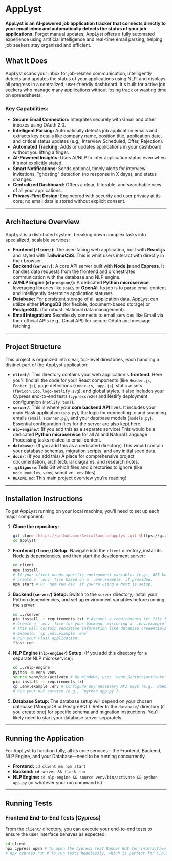 # AppLyst

**AppLyst is an AI-powered job application tracker that connects directly to your email inbox and automatically detects the status of your job applications.** Forget manual updates; AppLyst offers a fully automated experience using artificial intelligence and real-time email parsing, helping job seekers stay organized and efficient.

## What It Does

AppLyst scans your inbox for job-related communication, intelligently detects and updates the status of your applications using NLP, and displays all progress in a centralized, user-friendly dashboard. It's built for active job seekers who manage many applications without losing track or wasting time on spreadsheets.

### Key Capabilities:

* **Secure Email Connection:** Integrates securely with Gmail and other inboxes using OAuth 2.0.
* **Intelligent Parsing:** Automatically detects job application emails and extracts key details like company name, position title, application date, and critical status updates (e.g., Interview Scheduled, Offer, Rejection).
* **Automated Tracking:** Adds or updates applications in your dashboard without you lifting a finger.
* **AI-Powered Insights:** Uses AI/NLP to infer application status even when it's not explicitly stated.
* **Smart Notifications:** Sends optional, timely alerts for interview invitations, "ghosting" detection (no response in X days), and status changes.
* **Centralized Dashboard:** Offers a clear, filterable, and searchable view of all your applications.
* **Privacy-First Design:** Engineered with security and user privacy at its core; no email data is stored without explicit consent.

---

## Architecture Overview

AppLyst is a distributed system, breaking down complex tasks into specialized, scalable services:

* **Frontend (`client/`):** The user-facing web application, built with **React.js** and styled with **TailwindCSS**. This is what users interact with directly in their browser.
* **Backend (`server/`):** A core API server built with **Node.js** and **Express**. It handles data requests from the frontend and orchestrates communication with the database and NLP engine.
* **AI/NLP Engine (`nlp-engine/`):** A dedicated **Python microservice** leveraging libraries like `spaCy` or **OpenAI**. Its job is to parse email content and intelligently determine application statuses.
* **Database:** For persistent storage of all application data, AppLyst can utilize either **MongoDB** (for flexible, document-based storage) or **PostgreSQL** (for robust relational data management).
* **Email Integration:** Seamlessly connects to email services like Gmail via their official APIs (e.g., Gmail API) for secure OAuth and message fetching.

---

## Project Structure

This project is organized into clear, top-level directories, each handling a distinct part of the AppLyst application:

* **`client/`**: This directory contains your web application's **frontend**. Here you'll find all the code for your React components (like `Header.js`, `Footer.js`), page definitions (`index.js`, `_app.js`), static assets (`favicon.ico`, `logo-netlify.svg`), and global styles. It also includes your Cypress end-to-end tests (`cypress/e2e`) and Netlify deployment configuration (`netlify.toml`).
* **`server/`**: This is where your **core backend API** lives. It includes your main Flask application (`app.py`), the logic for connecting to and scanning emails (`email_scanner.py`), and your database models (`models.py`). Essential configuration files for the server are also kept here.
* **`nlp-engine/`**: (If you add this as a separate service) This would be a dedicated **Python microservice** for all AI and Natural Language Processing tasks related to email content.
* **`database/`**: (If you add this as a dedicated directory) This would contain your database schemas, migration scripts, and any initial seed data.
* **`docs/`**: (If you add this) A place for comprehensive project documentation, architectural diagrams, and research notes.
* **`.gitignore`**: Tells Git which files and directories to ignore (like `node_modules`, `venv`, sensitive `.env` files).
* **`README.md`**: This main project overview you're reading!

---

## Installation Instructions

To get AppLyst running on your local machine, you'll need to set up each major component:

1.  **Clone the repository:**
    ```bash
    git clone [https://github.com/AviralSaxena/applyst.git](https://github.com/AviralSaxena/applyst.git)
    cd applyst
    ```

2.  **Frontend (`client/`) Setup:**
    Navigate into the `client` directory, install its Node.js dependencies, and then start the development server:
    ```bash
    cd client
    npm install
    # If your client needs specific environment variables (e.g., API keys for the backend),
    # create a `.env` file based on a `.env.example` if provided.
    npm start # Or `npm run dev` if you're using a Next.js setup.
    ```

3.  **Backend (`server/`) Setup:**
    Switch to the `server` directory, install your Python dependencies, and set up environment variables before running the server:
    ```bash
    cd ../server
    pip install -r requirements.txt # Assumes a requirements.txt file for Python backend.
    # Create a `.env` file for your backend, mirroring a `.env.example` if available.
    # This will contain sensitive information like database credentials and email server details.
    # Example: `cp .env.example .env`
    # Run your Flask application:
    flask run
    ```

4.  **NLP Engine (`nlp-engine/`) Setup:**
    (If you add this directory for a separate NLP microservice):
    ```bash
    cd ../nlp-engine
    python -m venv venv
    source venv/bin/activate # On Windows, use: `venv\Scripts\activate`
    pip install -r requirements.txt
    cp .env.example .env # Configure any necessary API keys (e.g., OpenAI).
    # Run your NLP service (e.g., `python app.py`).
    ```

5.  **Database Setup:**
    The database setup will depend on your chosen database (MongoDB or PostgreSQL). Refer to the `database/` directory (if you create one) for specific schema and migration instructions. You'll likely need to start your database server separately.

---

## Running the Application

For AppLyst to function fully, all its core services—the Frontend, Backend, NLP Engine, and your Database—need to be running concurrently.

* **Frontend:** `cd client && npm start`
* **Backend:** `cd server && flask run`
* **NLP Engine:** `cd nlp-engine && source venv/bin/activate && python app.py` (or whatever your run command is)

---

## Running Tests

### Frontend End-to-End Tests (Cypress)

From the `client/` directory, you can execute your end-to-end tests to ensure the user interface behaves as expected:

```bash
cd client
npx cypress open # To open the Cypress Test Runner GUI for interactive testing.
# npx cypress run # To run tests headlessly, which is perfect for CI/CD pipelines.
